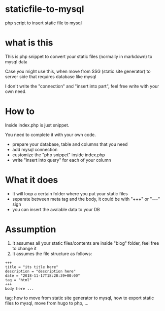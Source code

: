 # staticfile-to-mysql
php script to insert static file to mysql

# what is this
This is php snippet to convert your static files (normally in markdown) to mysql data

Case you might use this, when move from SSG (static site generator)  to server side that requires database like mysql

I don't write the "connection" and "insert into part", feel free write with your own need.

# How to
Inside index.php is just snippet.

You need to complete it with your own code.

- prepare your database, table and columns that you need
- add mysql connection
- customize the "php snippet" inside index.php
- write "insert into query" for each of your column

# What it does
- It will loop a certain folder where you put your static files
- separate between meta tag and the body, it could be with "+++" or "---" sign
- you can insert the avalable data to your DB

# Assumption
1. It assumes all your static files/contents are inside "blog" folder, feel free to change it
2. It assumes the file structure as follows:
```
+++
title = "its title here"
description = "description here"
date = "2018-11-17T18:20:39+00:00"
tag = "html"
+++ 
body here ...
```

tag: how to move from static site generator to mysql, how to export static files to mysql, move from hugo to php, ...
